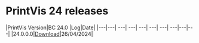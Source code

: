 # PrintVis 24 releases
|PrintVis Version|BC 24.0 |Log|Date|
|---|---| ---| ---| ---| ---| ---| ---|---|---|
|24.0.0.0|[Download](https://printvis.blob.core.windows.net/releases/pv365bc-24/24.0/0/24.0%20RuntimePackages.zip)|26/04/2024|
